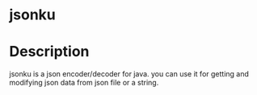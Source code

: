 # jsonku

# Description
  jsonku is a json encoder/decoder for java. you can use it for getting and modifying json data from json file or a string.
  
  
